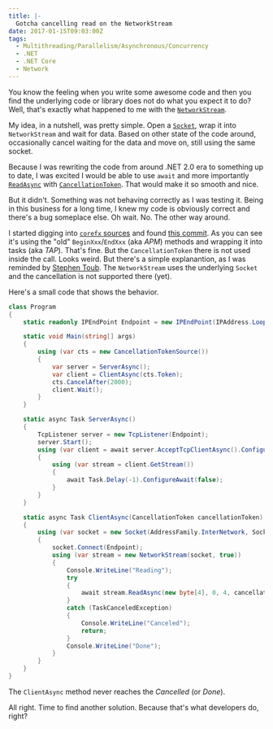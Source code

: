 ```yaml
---
title: |-
  Gotcha cancelling read on the NetworkStream
date: 2017-01-15T09:03:00Z
tags:
  - Multithreading/Parallelism/Asynchronous/Concurrency
  - .NET
  - .NET Core
  - Network
---
```

You know the feeling when you write some awesome code and then you find the underlying code or library does not do what you expect it to do? Well, that's exactly what happened to me with the [`NetworkStream`][1].

<!-- excerpt -->

My idea, in a nutshell, was pretty simple. Open a [`Socket`][2], wrap it into `NetworkStream` and wait for data. Based on other state of the code around, occasionally cancel waiting for the data and move on, still using the same socket.

Because I was rewriting the code from around .NET 2.0 era to something up to date, I was excited I would be able to use `await` and more importantly [`ReadAsync`][3] with [`CancellationToken`][4]. That would make it so smooth and nice.

But it didn't. Something was not behaving correctly as I was testing it. Being in this business for a long time, I knew my code is obviously correct and there's a bug someplace else. Oh wait. No. The other way around.

I started digging into [`corefx` sources][5] and found [this commit][6]. As you can see it's using the "old" `BeginXxx`/`EndXxx` (aka _APM_) methods and wrapping it into tasks (aka _TAP_). That's fine. But the `CancellationToken` there is not used inside the call. Looks weird. But there's a simple explanantion, as I was reminded by [Stephen Toub][7]. The `NetworkStream` uses the underlying `Socket` and the cancellation is not supported there (yet).

Here's a small code that shows the behavior.

```csharp
class Program
{
	static readonly IPEndPoint Endpoint = new IPEndPoint(IPAddress.Loopback, 6666);

	static void Main(string[] args)
	{
		using (var cts = new CancellationTokenSource())
		{
			var server = ServerAsync();
			var client = ClientAsync(cts.Token);
			cts.CancelAfter(2000);
			client.Wait();
		}
	}

	static async Task ServerAsync()
	{
		TcpListener server = new TcpListener(Endpoint);
		server.Start();
		using (var client = await server.AcceptTcpClientAsync().ConfigureAwait(false))
		{
			using (var stream = client.GetStream())
			{
				await Task.Delay(-1).ConfigureAwait(false);
			}
		}
	}

	static async Task ClientAsync(CancellationToken cancellationToken)
	{
		using (var socket = new Socket(AddressFamily.InterNetwork, SocketType.Stream, ProtocolType.Tcp))
		{
			socket.Connect(Endpoint);
			using (var stream = new NetworkStream(socket, true))
			{
				Console.WriteLine("Reading");
				try
				{
					await stream.ReadAsync(new byte[4], 0, 4, cancellationToken).ConfigureAwait(false);
				}
				catch (TaskCanceledException)
				{
					Console.WriteLine("Canceled");
					return;
				}
				Console.WriteLine("Done");
			}
		}
	}
}
```

The `ClientAsync` method never reaches the _Cancelled_ (or _Done_).

All right. Time to find another solution. Because that's what developers do, right?

[1]: https://msdn.microsoft.com/en-us/library/system.net.sockets.networkstream%28v=vs.110%29.aspx
[2]: https://msdn.microsoft.com/en-us/library/system.net.sockets.socket(v=vs.110).aspx
[3]: https://msdn.microsoft.com/en-us/library/hh193669(v=vs.110).aspx
[4]: https://msdn.microsoft.com/en-us/library/system.threading.cancellationtoken(v=vs.110).aspx
[5]: https://github.com/dotnet/corefx/
[6]: https://github.com/dotnet/corefx/pull/3710/commits/1c5957c4e80a140a92a1b4d11bcc32e106cbc650#diff-def9cb2dea315c3597e12e58779f18bbR973
[7]: https://github.com/stephentoub